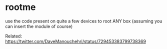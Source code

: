 # rootme
use the code present on quite a few devices to root ANY box (assuming you can insert the module of course)


Related: https://twitter.com/DaveManouchehri/status/729453383799738369

